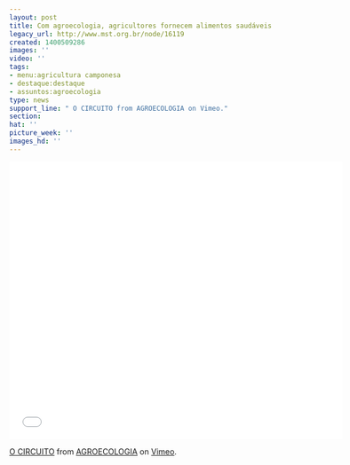 ```yaml
---
layout: post
title: Com agroecologia, agricultores fornecem alimentos saudáveis
legacy_url: http://www.mst.org.br/node/16119
created: 1400509286
images: ''
video: ''
tags:
- menu:agricultura camponesa
- destaque:destaque
- assuntos:agroecologia
type: news
support_line: " O CIRCUITO from AGROECOLOGIA on Vimeo."
section: 
hat: ''
picture_week: ''
images_hd: ''
---
```

<iframe src="//player.vimeo.com/video/92963842" width="600" height="500" frameborder="0" webkitallowfullscreen mozallowfullscreen allowfullscreen></iframe> <p><a href="http://vimeo.com/92963842">O CIRCUITO</a> from <a href="http://vimeo.com/agroecologia">AGROECOLOGIA</a> on <a href="https://vimeo.com">Vimeo</a>.</p>
